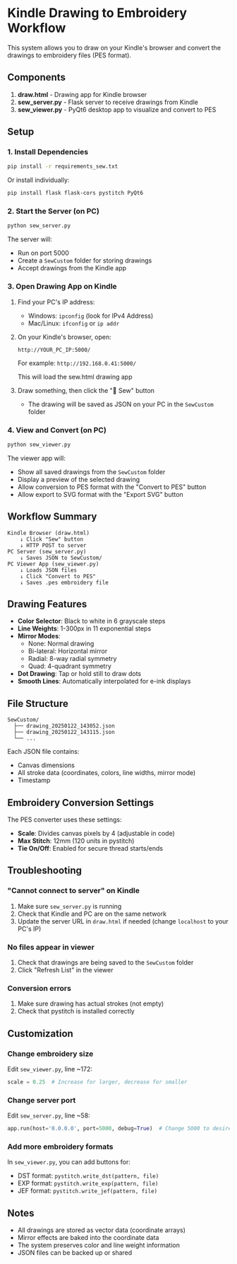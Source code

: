 # Kindle Drawing to Embroidery Workflow

This system allows you to draw on your Kindle's browser and convert the drawings to embroidery files (PES format).

## Components

1. **draw.html** - Drawing app for Kindle browser
2. **sew_server.py** - Flask server to receive drawings from Kindle
3. **sew_viewer.py** - PyQt6 desktop app to visualize and convert to PES

## Setup

### 1. Install Dependencies

```bash
pip install -r requirements_sew.txt
```

Or install individually:
```bash
pip install flask flask-cors pystitch PyQt6
```

### 2. Start the Server (on PC)

```bash
python sew_server.py
```

The server will:
- Run on port 5000
- Create a `SewCustom` folder for storing drawings
- Accept drawings from the Kindle app

### 3. Open Drawing App on Kindle

1. Find your PC's IP address:
   - Windows: `ipconfig` (look for IPv4 Address)
   - Mac/Linux: `ifconfig` or `ip addr`

2. On your Kindle's browser, open:
   ```
   http://YOUR_PC_IP:5000/
   ```
   For example: `http://192.168.0.41:5000/`
   
   This will load the sew.html drawing app

3. Draw something, then click the "🧵 Sew" button
   - The drawing will be saved as JSON on your PC in the `SewCustom` folder

### 4. View and Convert (on PC)

```bash
python sew_viewer.py
```

The viewer app will:
- Show all saved drawings from the `SewCustom` folder
- Display a preview of the selected drawing
- Allow conversion to PES format with the "Convert to PES" button
- Allow export to SVG format with the "Export SVG" button

## Workflow Summary

```
Kindle Browser (draw.html)
    ↓ Click "Sew" button
    ↓ HTTP POST to server
PC Server (sew_server.py)
    ↓ Saves JSON to SewCustom/
PC Viewer App (sew_viewer.py)
    ↓ Loads JSON files
    ↓ Click "Convert to PES"
    ↓ Saves .pes embroidery file
```

## Drawing Features

- **Color Selector**: Black to white in 6 grayscale steps
- **Line Weights**: 1-300px in 11 exponential steps
- **Mirror Modes**:
  - None: Normal drawing
  - Bi-lateral: Horizontal mirror
  - Radial: 8-way radial symmetry
  - Quad: 4-quadrant symmetry
- **Dot Drawing**: Tap or hold still to draw dots
- **Smooth Lines**: Automatically interpolated for e-ink displays

## File Structure

```
SewCustom/
  ├── drawing_20250122_143052.json
  ├── drawing_20250122_143115.json
  └── ...
```

Each JSON file contains:
- Canvas dimensions
- All stroke data (coordinates, colors, line widths, mirror mode)
- Timestamp

## Embroidery Conversion Settings

The PES converter uses these settings:
- **Scale**: Divides canvas pixels by 4 (adjustable in code)
- **Max Stitch**: 12mm (120 units in pystitch)
- **Tie On/Off**: Enabled for secure thread starts/ends

## Troubleshooting

### "Cannot connect to server" on Kindle
1. Make sure `sew_server.py` is running
2. Check that Kindle and PC are on the same network
3. Update the server URL in `draw.html` if needed (change `localhost` to your PC's IP)

### No files appear in viewer
1. Check that drawings are being saved to the `SewCustom` folder
2. Click "Refresh List" in the viewer

### Conversion errors
1. Make sure drawing has actual strokes (not empty)
2. Check that pystitch is installed correctly

## Customization

### Change embroidery size
Edit `sew_viewer.py`, line ~172:
```python
scale = 0.25  # Increase for larger, decrease for smaller
```

### Change server port
Edit `sew_server.py`, line ~58:
```python
app.run(host='0.0.0.0', port=5000, debug=True)  # Change 5000 to desired port
```

### Add more embroidery formats
In `sew_viewer.py`, you can add buttons for:
- DST format: `pystitch.write_dst(pattern, file)`
- EXP format: `pystitch.write_exp(pattern, file)`
- JEF format: `pystitch.write_jef(pattern, file)`

## Notes

- All drawings are stored as vector data (coordinate arrays)
- Mirror effects are baked into the coordinate data
- The system preserves color and line weight information
- JSON files can be backed up or shared
